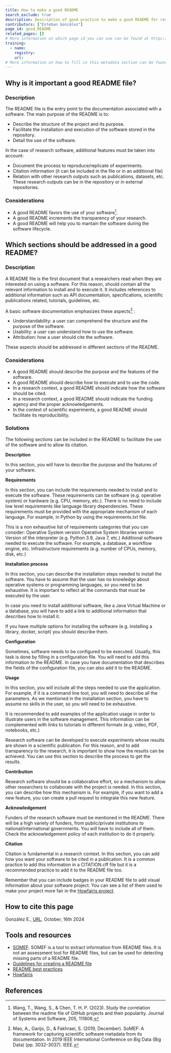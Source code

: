 ```yaml
---
title: How to make a good README
search_exclude: true
description: Description of good practice to make a good README for research software.
contributors: ["Esteban González"]
page_id: good_README
related_pages: []
# More information on which page id you can use can be found at https://rdmkit.elixir-europe.org/website_overview
training:
  - name:
    registry:
    url:
# More information on how to fill in this metadata section can be found here https://rdmkit.elixir-europe.org/page_metadata
---
```

<!-- Please take in mind our style guide https://rdmkit.elixir-europe.org/style_guide when writing the content of this page. -->

## Why is it important a good README file? <!-- example: how to version control my code? -->
 
### Description <!-- do not delete this heading and write your text below it -->

The README file is the entry point to the documentation associated with a software. The main purpose of the README is to:
* Describe the structure of the project and its purpose.
* Facilitate the installation and execution of the software stored in the repository.
* Detail the use of the software.

In the case of research software, additional features must be taken into account:
* Document the process to reproduce/replicate of experiments.
* Citation information (it can be included in the file or in an additional file)
* Relation with other research outputs such as publications, datasets, etc. These research outputs can be in the repository or in external repositories.


### Considerations <!-- do not delete this heading and write your text below it -->
* A good README favors the use of your software[^1].
* A good README increments the transparency of your research.
* A good README will help you to mantain the software during the software lifecycle.
 

## Which sections should be addressed in a good README? <!-- example: how to name a software release? -->
 
### Description <!-- do not delete this heading and write your text below it -->
A README file is the first document that a researchers read when they are interested on using a software. For this reason, should contain all the relevant information to install and to execute it. It includes references to additional information such as API documentation, specifications, scientific publications related, tutorials, guidelines, etc.

A basic software documentation emphasizes these aspects[^2] :
* Understandability: a user can comprehend the structure and the purpose of the software.
* Usability: a user can understand how to use the software.
* Attribution: how a user should cite the software.

These aspects should be addressed in different sections of the README. 

### Considerations <!-- do not delete this heading and write your text below it -->
* A good README should describe the purpose and the features of the software.
* A good README should describe how to execute and to use the code. 
* In a research context, a good README should indicate how the software should be cited.
* In a research context, a good README should indicate the funding agency and the proper acknowledgements.
* In the context of scientific experiments, a good README should facilitate its reproducibility.

### Solutions <!-- do not delete this heading and write your text below it -->

The following sections can be included in the README to facilitate the use of the software and to allow its citation.

**Description**

In this section, you will have to describe the purpose and the features of your software.

**Requirements**

In this section, you can include the requirements needed to install and to execute the software. These requirements can be software (e.g. operative system) or hardware (e.g. CPU, memory, etc.). There is no need to include low level requirements like language library dependencies. These requirements must be provided with the appropriate mechanism of each language. For example, in Python by using the requirements.txt file. 

This is a non exhaustive list of requirements categories that you can consider:
Operative System version
Operative System libraries version
Version of the interpreter (e.g. Python 3.9, Java 7, etc.)
Additional software needed to execute the software. For example, a database, a workflow engine, etc.
Infrastructure requirements (e.g. number of CPUs, memory, disk, etc.)  

**Installation process**

In this section, you can describe the installation steps needed to install the software. You have to assume that the user has no knowledge about operative systems or programming languages, so you need to be exhaustive. It is important to reflect all the commands that must be executed by the user.

In case you need to install additional software, like a Java Virtual Machine or a database, you will have to add a link to additional information that describes how to install it. 

If you have multiple options for installing the software (e.g. installing a library, docker, script) you should describe them.

**Configuration**

Sometimes, software needs to be configured to be executed. Usually, this task is done by filling in a configuration file. You will need to add this information to the README. In case you have documentation that describes the fields of the configuration file, you can also add it to the README.

**Usage**

In this section, you will include all the steps needed to use the application. For example, if it is a command line tool, you will need to describe all the parameters. As we mentioned in the installation section, you have to assume no skills in the user, so you will need to be exhaustive.

It is recommended to add examples of the application usage in order to illustrate users in the software management. This information can be complemented with links to tutorials in different formats (e.g. video, PDF, notebooks, etc.)  

Research software can be developed to execute experiments whose results are shown in a scientific publication. For this reason, and to add transparency to the research, it is important to show how the results can be achieved. You can use this section to describe the process to get the results. 

**Contribution**

Research software should be a collaborative effort, so a mechanism to allow other researchers to collaborate with the project is needed. In this section, you can describe how this mechanism is. For example, if you want to add a new feature, you can create a pull request to integrate this new feature.

**Acknowledgement**

Funders of the research software must be mentioned in the README. There will be a high variety of funders, from public/private institutions to national/international governments. You will have to include all of them. Check the acknowledgement policy of each institution to do it properly.

**Citation**

Citation is fundamental in a research context. In this section, you can add how you want your software to be cited in a publication. It is a common practice to add this information in a CITATION.cff file but it is a recommended practice to add it to the README file too. 

Remember that you can include badges in your README file to add visual information about your software project. You can see a list of them used to make your project more fair in the [Howfairis project](https://github.com/fair-software/howfairis). 


## How to cite this page <!-- do not delete this heading and write your text below it -->
González E., [URL](https://everse.software/RSQKit/good_README). October, 16th 2024


## Tools and resources <!-- do not delete this heading and write your text below it -->
* [SOMEF](https://github.com/KnowledgeCaptureAndDiscovery/somef). SOMEF is a tool to extract information from README files. It is not an assessment tool for README files, but can be used for detecting missing parts of a README file. 
* [Guidelines for creating a README file](https://data.4tu.nl/s/documents/Guidelines_for_creating_a_README_file.pdf)
* [README best practices](https://tilburgsciencehub.com/topics/collaborate-share/share-your-work/content-creation/readme-best-practices/)
* [Howfairis](https://github.com/fair-software/howfairis) 

## References <!-- do not delete this heading and write your text below it -->
[^1]:Wang, T., Wang, S., & Chen, T. H. P. (2023). Study the correlation between the readme file of GitHub projects and their popularity. Journal of Systems and Software, 205, 111806.
[^2]: Mao, A., Garijo, D., & Fakhraei, S. (2019, December). SoMEF: A framework for capturing scientific software metadata from its documentation. In 2019 IEEE International Conference on Big Data (Big Data) (pp. 3032-3037). IEEE.

 
